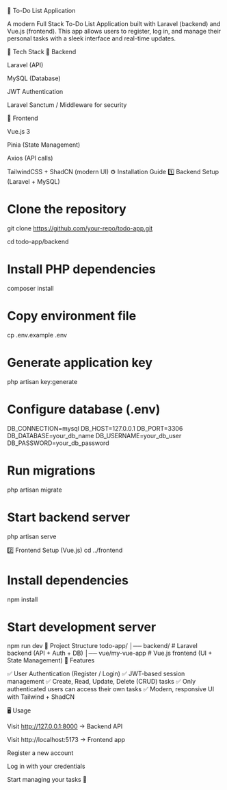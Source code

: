 📌 To-Do List Application

A modern Full Stack To-Do List Application built with Laravel (backend) and Vue.js (frontend).
This app allows users to register, log in, and manage their personal tasks with a sleek interface and real-time updates.

🚀 Tech Stack
🔹 Backend

Laravel (API)

MySQL (Database)

JWT Authentication

Laravel Sanctum / Middleware for security

🔹 Frontend

Vue.js 3

Pinia (State Management)

Axios (API calls)

TailwindCSS + ShadCN (modern UI)
⚙️ Installation Guide
1️⃣ Backend Setup (Laravel + MySQL)
# Clone the repository
git clone https://github.com/your-repo/todo-app.git

cd todo-app/backend

# Install PHP dependencies
composer install

# Copy environment file
cp .env.example .env

# Generate application key
php artisan key:generate

# Configure database (.env)
DB_CONNECTION=mysql
DB_HOST=127.0.0.1
DB_PORT=3306
DB_DATABASE=your_db_name
DB_USERNAME=your_db_user
DB_PASSWORD=your_db_password

# Run migrations
php artisan migrate

# Start backend server
php artisan serve

2️⃣ Frontend Setup (Vue.js)
cd ../frontend

# Install dependencies
npm install

# Start development server
npm run dev
📂 Project Structure
todo-app/
│── backend/        # Laravel backend (API + Auth + DB)
│── vue/my-vue-app     # Vue.js frontend (UI + State Management)
🔑 Features

✅ User Authentication (Register / Login)
✅ JWT-based session management
✅ Create, Read, Update, Delete (CRUD) tasks
✅ Only authenticated users can access their own tasks
✅ Modern, responsive UI with Tailwind + ShadCN

🖥️ Usage

Visit http://127.0.0.1:8000
 → Backend API

Visit http://localhost:5173
 → Frontend app

Register a new account

Log in with your credentials

Start managing your tasks 🎯

